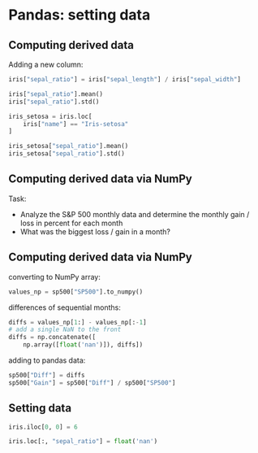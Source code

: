 # Pandas: setting data

## Computing derived data

Adding a new column:

```py
iris["sepal_ratio"] = iris["sepal_length"] / iris["sepal_width"]

iris["sepal_ratio"].mean()
iris["sepal_ratio"].std()

iris_setosa = iris.loc[
    iris["name"] == "Iris-setosa"
]

iris_setosa["sepal_ratio"].mean()
iris_setosa["sepal_ratio"].std()
```

## Computing derived data via NumPy

Task:

- Analyze the S&P 500 monthly data and determine the monthly gain / loss in percent for each month
- What was the biggest loss / gain in a month?

## Computing derived data via NumPy

converting to NumPy array:

```py
values_np = sp500["SP500"].to_numpy()
```

differences of sequential months:

```py
diffs = values_np[1:] - values_np[:-1]
# add a single NaN to the front
diffs = np.concatenate([
    np.array([float('nan')]), diffs])
```

adding to pandas data:

```py
sp500["Diff"] = diffs
sp500["Gain"] = sp500["Diff"] / sp500["SP500"]
```

## Setting data

```py
iris.iloc[0, 0] = 6

iris.loc[:, "sepal_ratio"] = float('nan')
```
